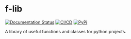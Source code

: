 # f-lib

[![Documentation Status](https://readthedocs.org/projects/f-lib/badge/?version=latest)](https://f-lib.readthedocs.io/en/latest/?badge=latest)
[![CI/CD](https://github.com/ITProKyle/f-lib/workflows/CI/CD/badge.svg?branch=master)](https://github.com/ITProKyle/f-lib/actions?query=workflow%3ACI%2FCD)
[![PyPi](https://img.shields.io/pypi/v/f-cli?style=flat)](https://pypi.org/project/f-cli/)

A library of useful functions and classes for python projects.
